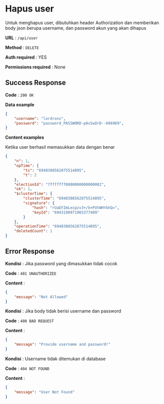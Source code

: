 # Hapus user

Untuk menghapus user, dibutuhkan header Authorization dan memberikan body json berupa username, dan password akun yang akan dihapus

**URL** : `/api/user`

**Method** : `DELETE`

**Auth required** : YES

**Permissions required** : None

## Success Response

**Code** : `200 OK`

**Data example**

```json
{
    "username": "lordronz",
    "password": "password_PASSWORD-pAsSwOrD--696969",
}
```

**Content examples**

Ketika user berhasil memasukkan data dengan benar

```json
{
    "n": 1,
    "opTime": {
        "ts": "6948308562875514895",
        "t": 2
    },
    "electionId": "7fffffff0000000000000002",
    "ok": 1,
    "$clusterTime": {
        "clusterTime": "6948308562875514895",
        "signature": {
            "hash": "rUaEFZmLecpzv3+/k+PUtWHYkhQ=",
            "keyId": "6943190971903377409"
        }
    },
    "operationTime": "6948308562875514895",
    "deletedCount": 1
}
```

## Error Response

**Kondisi** : Jika password yang dimasukkan tidak cocok

**Code** : `401 UNAUTHORIZED`

**Content** :

```json
{
    "message": "Not Allowed"
}
```

**Kondisi** : Jika body tidak berisi username dan password

**Code** : `400 BAD REQUEST`

**Content** :

```json
{
    "message": "Provide username and password!"
}
```

**Kondisi** : Username tidak ditemukan di database

**Code** : `404 NOT FOUND`

**Content** :

```json
{
    "message": "User Not Found"
}
```